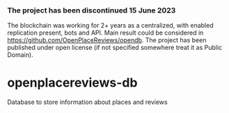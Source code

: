 ### The project has been discontinued 15 June 2023

The blockchain was working for 2+ years as a centralized, with enabled replication present, bots and API.
Main result could be considered in https://github.com/OpenPlaceReviews/opendb. 
The project has been published under open license (if not specified somewhere treat it as Public Domain).

# openplacereviews-db
Database to store information about places and reviews
